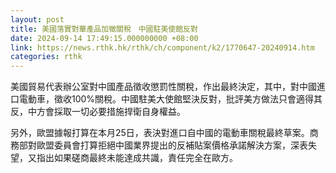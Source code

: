 ```yaml
---
layout: post
title: 美國落實對華產品加徵關稅　中國駐美使館反對
date: 2024-09-14 17:49:15.000000000 +08:00
link: https://news.rthk.hk/rthk/ch/component/k2/1770647-20240914.htm
categories: rthk
---
```


美國貿易代表辦公室對中國產品徵收懲罰性關稅，作出最終決定，其中，對中國進口電動車，徵收100%關稅。中國駐美大使館堅決反對，批評美方做法只會適得其反，中方會採取一切必要措施捍衛自身權益。

另外，歐盟據報打算在本月25日，表決對進口自中國的電動車關稅最終草案。商務部對歐盟委員會打算拒絕中國業界提出的反補貼案價格承諾解決方案，深表失望，又指出如果磋商最終未能達成共識，責任完全在歐方。
